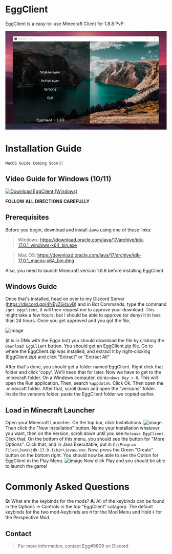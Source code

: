 # EggClient

EggClient is a easy-to-use Minecraft Client for 1.8.8 PvP

![The Main Menu](https://raw.githubusercontent.com/uhEgg/EggClient/main/eggclient%201.png)

# Installation Guide
`MacOS Guide Coming Soon!🎥`

## Video Guide for Windows (10/11)
[![Download EggClient (Windows)](https://res.cloudinary.com/marcomontalbano/image/upload/v1644908831/video_to_markdown/images/google-drive--1erIe7O21t0HsnteNpfEZjzPBMH5HcfPR-c05b58ac6eb4c4700831b2b3070cd403.jpg)](https://drive.google.com/file/d/1erIe7O21t0HsnteNpfEZjzPBMH5HcfPR/view?usp=sharing "Download EggClient (Windows)")


**FOLLOW ALL DIRECTIONS CAREFULLY**

## Prerequisites
Before you begin, download and install Java using one of these links:
> Windows: https://download.oracle.com/java/17/archive/jdk-17.0.1_windows-x64_bin.exe

> Mac OS: https://download.oracle.com/java/17/archive/jdk-17.0.1_macos-x64_bin.dmg

Also, you need to launch Minecraft version 1.8.8 before installing EggClient.

## Windows Guide

Once that's installed, head on over to my Discord Server (https://discord.gg/4NEyZG4uvB) and in Bot Commands, type the command `/get eggclient`, it will then request me to approve your download. This might take a few hours, but I should be able to approve (or deny) it in less than 24 hours. Once you get approved and you got the file, 

![image](https://user-images.githubusercontent.com/92561247/153770409-9f7bcc78-e408-45ae-ba73-106d97de0b6e.png) 

(it is in DMs with the Eggo bot) you should download the file by clicking the `Download EggClient` button. You should get an EggClient.zip file. Go to where the EggClient.zip was installed, and extract it by right-clicking (EggClient.zip) and click "Extract" or "Extract All"

After that's done, you should get a folder named EggClient. Right click that folder and click 'copy'. We'll need that for later. Now we have to get to the .minecraft folder. On a Windows computer, do `Windows Key + R`. This will open 
the Run application. Then, search `%appdata%`. Click Ok. Then open the .minecraft folder. After that, scroll down and open the "versions" folder. Inside the versions folder, paste the EggClient folder we copied earlier.
## Load in Minecraft Launcher
Open your Minecraft Launcher. On the top bar, click Installations. ![image](https://user-images.githubusercontent.com/92561247/153734002-7d544533-96f8-4a93-b8b7-2adc482ac3c5.png). Then click the "New Installation" button. Name your installation whatever you want, then on the Version, scroll down until you see `Release EggClient`. Click that. On the bottom of this menu, you should see the button for "More Options". Click that, and in Java Executable, put in `C:\Program Files\Java\jdk-17.0.1\bin\javaw.exe`. Now, press the Green "Create" button on the bottom right. You should now be able to see the Option for EggClient in the Play Menu. ![image](https://user-images.githubusercontent.com/92561247/153734116-a5dc5943-2a72-45fd-ab20-7e81d7cc0961.png) Now click Play and you should be able to launch the game!

# Commonly Asked Questions

**Q**: What are the keybinds for the mods?
**A**: All of the keybinds can be found in the Options -> Controls in the top "EggClient" catagory. The default keybinds for the two mod-keybinds are `M` for the Mod Menu and Hold `F` for the Perspective Mod.

## Contact
> For more information, contact Egg#9609 on Discord
